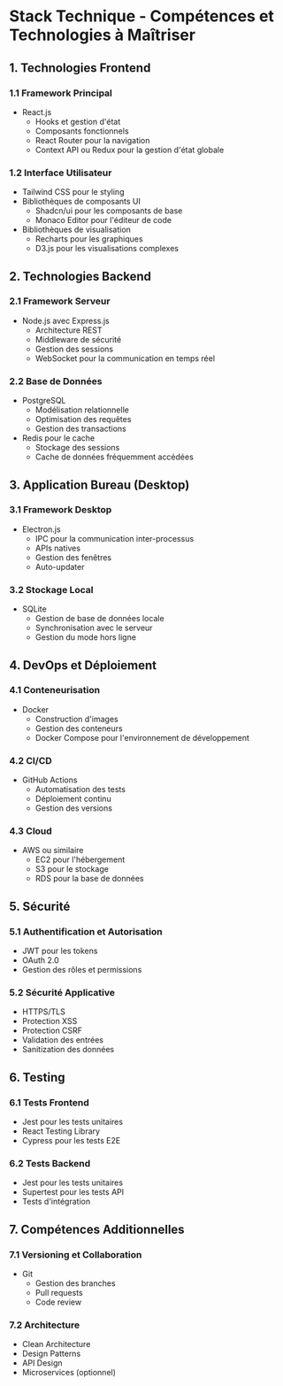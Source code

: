 # Stack Technique - Compétences et Technologies à Maîtriser

## 1. Technologies Frontend

### 1.1 Framework Principal
- React.js
  - Hooks et gestion d'état
  - Composants fonctionnels
  - React Router pour la navigation
  - Context API ou Redux pour la gestion d'état globale

### 1.2 Interface Utilisateur
- Tailwind CSS pour le styling
- Bibliothèques de composants UI
  - Shadcn/ui pour les composants de base
  - Monaco Editor pour l'éditeur de code
- Bibliothèques de visualisation
  - Recharts pour les graphiques
  - D3.js pour les visualisations complexes

## 2. Technologies Backend

### 2.1 Framework Serveur
- Node.js avec Express.js
  - Architecture REST
  - Middleware de sécurité
  - Gestion des sessions
  - WebSocket pour la communication en temps réel

### 2.2 Base de Données
- PostgreSQL
  - Modélisation relationnelle
  - Optimisation des requêtes
  - Gestion des transactions
- Redis pour le cache
  - Stockage des sessions
  - Cache de données fréquemment accédées

## 3. Application Bureau (Desktop)

### 3.1 Framework Desktop
- Electron.js
  - IPC pour la communication inter-processus
  - APIs natives
  - Gestion des fenêtres
  - Auto-updater

### 3.2 Stockage Local
- SQLite
  - Gestion de base de données locale
  - Synchronisation avec le serveur
  - Gestion du mode hors ligne

## 4. DevOps et Déploiement

### 4.1 Conteneurisation
- Docker
  - Construction d'images
  - Gestion des conteneurs
  - Docker Compose pour l'environnement de développement

### 4.2 CI/CD
- GitHub Actions
  - Automatisation des tests
  - Déploiement continu
  - Gestion des versions

### 4.3 Cloud
- AWS ou similaire
  - EC2 pour l'hébergement
  - S3 pour le stockage
  - RDS pour la base de données

## 5. Sécurité

### 5.1 Authentification et Autorisation
- JWT pour les tokens
- OAuth 2.0
- Gestion des rôles et permissions

### 5.2 Sécurité Applicative
- HTTPS/TLS
- Protection XSS
- Protection CSRF
- Validation des entrées
- Sanitization des données

## 6. Testing

### 6.1 Tests Frontend
- Jest pour les tests unitaires
- React Testing Library
- Cypress pour les tests E2E

### 6.2 Tests Backend
- Jest pour les tests unitaires
- Supertest pour les tests API
- Tests d'intégration

## 7. Compétences Additionnelles

### 7.1 Versioning et Collaboration
- Git
  - Gestion des branches
  - Pull requests
  - Code review

### 7.2 Architecture
- Clean Architecture
- Design Patterns
- API Design
- Microservices (optionnel)
